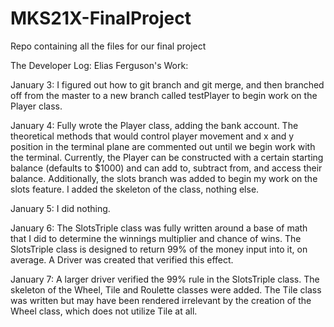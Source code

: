# MKS21X-FinalProject
Repo containing all the files for our final project

The Developer Log:
Elias Ferguson's Work:

January 3: I figured out how to git branch and git merge, and then branched off from the master to a new branch called testPlayer to begin work on the Player class.

January 4: Fully wrote the Player class, adding the bank account. The theoretical methods that would control player movement and x and y position in the terminal plane are commented out until we begin work with the terminal. Currently, the Player can be constructed with a certain starting balance (defaults to $1000) and can add to, subtract from, and access their balance. Additionally, the slots branch was added to begin my work on the slots feature. I added the skeleton of the class, nothing else.

January 5: I did nothing.

January 6: The SlotsTriple class was fully written around a base of math that I did to determine the winnings multiplier and chance of wins. The SlotsTriple class is designed to return 99% of the money input into it, on average. A Driver was created that verified this effect.

January 7: A larger driver verified the 99% rule in the SlotsTriple class. The skeleton of the Wheel, Tile and Roulette classes were added. The Tile class was written but may have been rendered irrelevant by the creation of the Wheel class, which does not utilize Tile at all.
